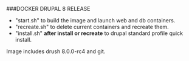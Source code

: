 ###DOCKER DRUPAL 8 RELEASE

- "start.sh" to build the image and launch web and db containers.
- "recreate.sh" to delete current containers and recreate them.
- "install.sh" <b>after install or recreate</b> to drupal standard profile quick install.

Image includes drush 8.0.0-rc4 and git.

